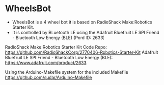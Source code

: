 # WheelsBot


* WheelsBot is a 4 wheel bot it is based on RadioShack Make:Robotics Starter Kit.
* It is controlled by BLuetooth LE using the Adafruit Bluefruit LE SPI Friend - Bluetooth Low Energy (BLE) (Pord ID: 2633)

RadioShack Make:Robotics Starter Kit Code Repo: https://github.com/RadioShackCorp/2770406-Robotics-Starter-Kit
Adafruit Bluefruit LE SPI Friend - Bluetooth Low Energy (BLE): https://www.adafruit.com/product/2633

Using the Arduino-Makefile system for the included Makefile https://github.com/sudar/Arduino-Makefile

